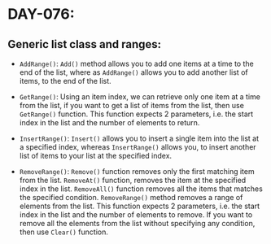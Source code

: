 # DAY-076:

## Generic list class and ranges:

- `AddRange()`: `Add()` method allows you to add one items at a time to the end of the list, where as `AddRange()` allows you to add another list of items, to the end of the list.

- `GetRange()`: Using an item index, we can retrieve only one item at a time from the list, if you want to get a list of items from the list, then use `GetRange()` function. This function expects 2 parameters, i.e. the start index in the list and the number of elements to return.

- `InsertRange()`: `Insert()` allows you to insert a single item into the list at a specified index, whereas `InsertRange()` allows you, to insert another list of items to your list at the specified index.

- `RemoveRange()`: `Remove()` function removes only the first matching item from the list. `RemoveAt()` function, removes the item at the specified index in the list. `RemoveAll()` function removes all the items that matches the specified condition. `RemoveRange()` method removes a range of elements from the list. This function expects 2 parameters, i.e. the start index in the list and the number of elements to remove. If you want to remove all the elements from the list without specifying any condition, then use `Clear()` function.
